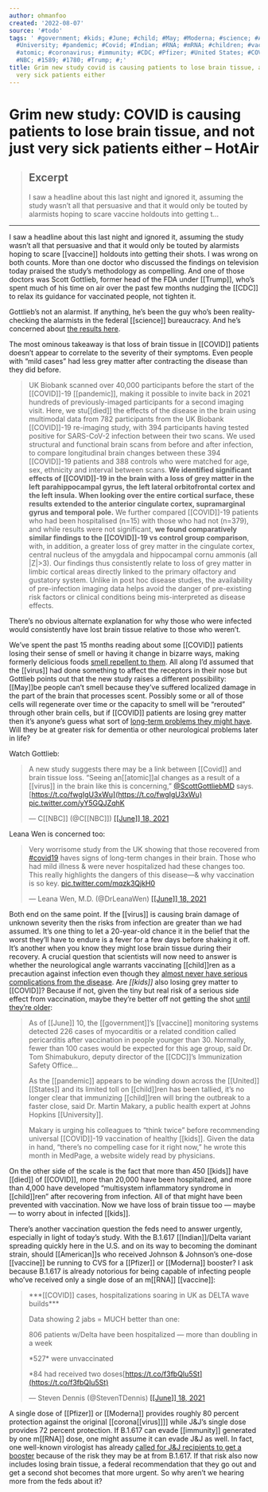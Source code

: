 ```yaml
---
author: ohmanfoo
created: '2022-08-07'
source: '#todo'
tags: ' #government; #kids; #June; #child; #May; #Moderna; #science; #American; #covid-19;
  #University; #pandemic; #Covid; #Indian; #RNA; #mRNA; #children; #vaccine; #died;
  #atomic; #coronavirus; #immunity; #CDC; #Pfizer; #United States; #COVID; #virus;
  #NBC; #1589; #1780; #Trump; #;'
title: Grim new study covid is causing patients to lose brain tissue, and not just
  very sick patients either
---
```


# Grim new study: COVID is causing patients to lose brain tissue, and not just very sick patients either – HotAir

> ## Excerpt
> I saw a headline about this last night and ignored it, assuming the study wasn’t all that persuasive and that it would only be touted by alarmists hoping to scare vaccine holdouts into getting t...

---
I saw a headline about this last night and ignored it, assuming the study wasn’t all that persuasive and that it would only be touted by alarmists hoping to scare [[vaccine]] holdouts into getting their shots. I was wrong on both counts. More than one doctor who discussed the findings on television today praised the study’s methodology as compelling. And one of those doctors was Scott Gottlieb, former head of the FDA under [[Trump]], who’s spent much of his time on air over the past few months nudging the [[CDC]] to relax its guidance for vaccinated people, not tighten it.

Gottlieb’s not an alarmist. If anything, he’s been the guy who’s been reality-checking the alarmists in the federal [[science]] bureaucracy. And he’s concerned about [the results here](https://www.medrxiv.org/content/10.1101/2021.06.11.21258690v1).

The most ominous takeaway is that loss of brain tissue in [[COVID]] patients doesn’t appear to correlate to the severity of their symptoms. Even people with “mild cases” had less grey matter after contracting the disease than they did before.

> UK Biobank scanned over 40,000 participants before the start of the [[COVID]]-19 [[pandemic]], making it possible to invite back in 2021 hundreds of previously-imaged participants for a second imaging visit. Here, we stu[[died]] the effects of the disease in the brain using multimodal data from 782 participants from the UK Biobank [[COVID]]-19 re-imaging study, with 394 participants having tested positive for SARS-CoV-2 infection between their two scans. We used structural and functional brain scans from before and after infection, to compare longitudinal brain changes between these 394 [[COVID]]-19 patients and 388 controls who were matched for age, sex, ethnicity and interval between scans. **We identified significant effects of [[COVID]]-19 in the brain with a loss of grey matter in the left parahippocampal gyrus, the left lateral orbitofrontal cortex and the left insula. When looking over the entire cortical surface, these results extended to the anterior cingulate cortex, supramarginal gyrus and temporal pole.** We further compared [[COVID]]-19 patients who had been hospitalised (n=15) with those who had not (n=379), and while results were not significant, **we found comparatively similar findings to the [[COVID]]-19 vs control group comparison**, with, in addition, a greater loss of grey matter in the cingulate cortex, central nucleus of the amygdala and hippocampal cornu ammonis (all |Z|>3). Our findings thus consistently relate to loss of grey matter in limbic cortical areas directly linked to the primary olfactory and gustatory system. Unlike in post hoc disease studies, the availability of pre-infection imaging data helps avoid the danger of pre-existing risk factors or clinical conditions being mis-interpreted as disease effects.

There’s no obvious alternate explanation for why those who were infected would consistently have lost brain tissue relative to those who weren’t.

We’ve spent the past 15 months reading about some [[COVID]] patients losing their sense of smell or having it change in bizarre ways, making formerly delicious foods [smell repellent to them](https://www.nytimes.com/2021/06/15/health/covid-smells-food.html). All along I’d assumed that the [[virus]] had done something to affect the receptors in their nose but Gottlieb points out that the new study raises a different possibility: [[May]]be people can’t smell because they’ve suffered localized damage in the part of the brain that processes scent. Possibly some or all of those cells will regenerate over time or the capacity to smell will be “rerouted” through other brain cells, but if [[COVID]] patients are losing grey matter then it’s anyone’s guess what sort of [long-term problems they might have](https://www.nytimes.com/2021/06/15/health/[[covid-19]]-patients.html). Will they be at greater risk for dementia or other neurological problems later in life?

Watch Gottlieb:

> A new study suggests there may be a link between [[Covid]] and brain tissue loss. “Seeing an[[atomic]]al changes as a result of a [[virus]] in the brain like this is concerning,” [@ScottGottliebMD](https://twitter.com/ScottGottliebMD?ref_src=twsrc%5Etfw) says. [https://t.co/fwgIgU3xWu](https://t.co/fwgIgU3xWu) [pic.twitter.com/yY5GQJZqhK](https://t.co/yY5GQJZqhK)
> 
> — C[[NBC]] (@C[[NBC]]) [[[June]] 18, 2021](https://twitter.com/C[[NBC]]/status/1405872[[1589]]62823170?ref_src=twsrc%5Etfw)

Leana Wen is concerned too:

> Very worrisome study from the UK showing that those recovered from [#covid19](https://twitter.com/hashtag/covid19?src=hash&ref_src=twsrc%5Etfw) haves signs of long-term changes in their brain. Those who had mild illness & were never hospitalized had these changes too. This really highlights the dangers of this disease—& why vaccination is so key. [pic.twitter.com/mqzk3QjkH0](https://t.co/mqzk3QjkH0)
> 
> — Leana Wen, M.D. (@DrLeanaWen) [[[June]] 18, 2021](https://twitter.com/DrLeanaWen/status/1405929359135870982?ref_src=twsrc%5Etfw)

Both end on the same point. If the [[virus]] is causing brain damage of unknown severity then the risks from infection are greater than we had assumed. It’s one thing to let a 20-year-old chance it in the belief that the worst they’ll have to endure is a fever for a few days before shaking it off. It’s another when you know they might lose brain tissue during their recovery. A crucial question that scientists will now need to answer is whether the neurological angle warrants vaccinating [[child]]ren as a precaution against infection even though they [almost never have serious complications from the disease](https://www.nytimes.com/2021/06/18/briefing/[[kids]]-covid-and-delta.html). Are _[[kids]]_ also losing grey matter to [[COVID]]? Because if not, given the tiny but real risk of a serious side effect from vaccination, maybe they’re better off not getting the shot [until they’re older](https://www.latimes.com/[[science]]/story/2021-06-18/some-[[vaccine]]-experts-are-having-second-thoughts-about-immunizing-[[kids]]):

> As of [[June]] 10, the [[government]]’s [[vaccine]] monitoring systems detected 226 cases of myocarditis or a related condition called pericarditis after vaccination in people younger than 30. Normally, fewer than 100 cases would be expected for this age group, said Dr. Tom Shimabukuro, deputy director of the [[CDC]]’s Immunization Safety Office…
> 
> As the [[pandemic]] appears to be winding down across the [[United]] [[States]] and its limited toll on [[child]]ren has been tallied, it’s no longer clear that immunizing [[child]]ren will bring the outbreak to a faster close, said Dr. Martin Makary, a public health expert at Johns Hopkins [[University]].
> 
> Makary is urging his colleagues to “think twice” before recommending universal [[COVID]]-19 vaccination of healthy [[kids]]. Given the data in hand, “there’s no compelling case for it right now,” he wrote this month in MedPage, a website widely read by physicians.

On the other side of the scale is the fact that more than 450 [[kids]] have [[died]] of [[COVID]], more than 20,000 have been hospitalized, and more than 4,000 have developed “multisystem inflammatory syndrome in [[child]]ren” after recovering from infection. All of that might have been prevented with vaccination. Now we have loss of brain tissue too — maybe — to worry about in infected [[kids]].

There’s another vaccination question the feds need to answer urgently, especially in light of today’s study. With the B.1.617 [[Indian]]/Delta variant spreading quickly here in the U.S. and on its way to becoming the dominant strain, should [[American]]s who received Johnson & Johnson’s one-dose [[vaccine]] be running to CVS for a [[Pfizer]] or [[Moderna]] booster? I ask because B.1.617 is already notorious for being capable of infecting people who’ve received only a single dose of an m[[RNA]] [[vaccine]]:

> \*\*\*[[COVID]] cases, hospitalizations soaring in UK as DELTA wave builds\*\*\*
> 
> Data showing 2 jabs = MUCH better than one:
> 
> 806 patients w/Delta have been hospitalized — more than doubling in a week
> 
> \*527\* were unvaccinated
> 
> \*84 had received two doses[https://t.co/f3fbQIu5St](https://t.co/f3fbQIu5St)
> 
> — Steven Dennis (@StevenTDennis) [[[June]] 18, 2021](https://twitter.com/StevenTDennis/status/14058644[[1780]]8556034?ref_src=twsrc%5Etfw)

A single dose of [[Pfizer]] or [[Moderna]] provides roughly 80 percent protection against the original [[corona[[virus]]]] while J&J’s single dose provides 72 percent protection. If B.1.617 can evade [[immunity]] generated by one m[[RNA]] dose, one might assume it can evade J&J as well. In fact, one well-known virologist has already [called for J&J recipients to get a booster](https://twitter.com/angie_rasmussen/status/1404450346265628672) because of the risk they may be at from B.1.617. If that risk also now includes losing brain tissue, a federal recommendation that they go out and get a second shot becomes that more urgent. So why aren’t we hearing more from the feds about it?